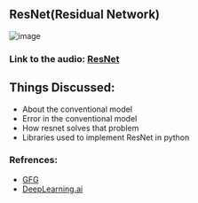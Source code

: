 ## ResNet(Residual Network)
![image](https://user-images.githubusercontent.com/47640427/141654502-18adf295-7099-4bcc-8eb4-32e3ef40deef.png)

### Link to the audio: [ResNet](https://drive.google.com/file/d/18R3gyIIr3d6Jcc5YlsT9YuKcF0E_O_52/view?usp=sharing)

## Things Discussed:
- About the conventional model
- Error in the conventional model
- How resnet solves that problem
- Libraries used to implement ResNet in python

### Refrences:
- [GFG](https://www.geeksforgeeks.org/residual-networks-resnet-deep-learning/?ref=lbp)
- [DeepLearning.ai](https://www.youtube.com/watch?v=ZILIbUvp5lk)
